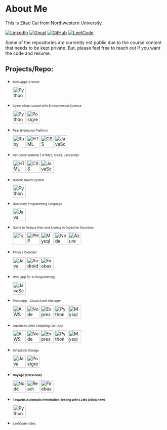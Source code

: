 <h1>About Me</h1>

<p>This is Zitao Cai from Northwestern University.</p>

[![LinkedIn](https://img.shields.io/badge/linkedin-%230077B5.svg?style=for-the-badge&logo=linkedin&logoColor=white)](https://www.linkedin.com/in/zitaocai)
[![Gmail](https://img.shields.io/badge/Gmail-D14836?style=for-the-badge&logo=gmail&logoColor=white)](mailto:jerrychoiczt@gmail.com)
[![GitHub](https://img.shields.io/badge/github-%23121011.svg?style=for-the-badge&logo=github&logoColor=white)](https://github.com/CztCFfSNI)
[![LeetCode](https://img.shields.io/badge/LeetCode-000000?style=for-the-badge&logo=LeetCode&logoColor=#d16c06)](https://leetcode.com/CztCFfSNI/)

<p>Some of the repositories are currently not public due to the course content that needs to be kept private. But, please feel free to reach out if you want the code and resume. </p>

<h2>Projects/Repo:</h2>

<ul>
  <li>
    <p style="font-size:1vw">Mini-Apps Crawler</p> 
    <img class="skill-icon" src="https://skillicons.dev/icons?i=py" alt="Python" style="width: 40px; height: 40px;">
  </li>
  <li>
    <p style="font-size:1vw">Cyberinfrastructure with Environmental Science</p>
    <img class="skill-icon" src="https://skillicons.dev/icons?i=py" alt="Python" style="width: 40px; height: 40px;">
    <img class="skill-icon" src="https://skillicons.dev/icons?i=postgres" alt="PostgreSQL" style="width: 40px; height: 40px;">
  </li>
  <li>
    <p style="font-size:1vw">Peer Evaluation Platform</p>
    <img class="skill-icon" src="https://skillicons.dev/icons?i=ruby" alt="Ruby" style="width: 40px; height: 40px;">
    <img class="skill-icon" src="https://skillicons.dev/icons?i=html" alt="HTML" style="width: 40px; height: 40px;">
    <img class="skill-icon" src="https://skillicons.dev/icons?i=css" alt="CSS" style="width: 40px; height: 40px;">
    <img class="skill-icon" src="https://skillicons.dev/icons?i=js" alt="JavaScript" style="width: 40px; height: 40px;">
  </li>
  <li><p style="font-size:1vw">Set Game Website | HTML5, CSS3, JavaScript</p>
    <img class="skill-icon" src="https://skillicons.dev/icons?i=html" alt="HTML" style="width: 40px; height: 40px;">
    <img class="skill-icon" src="https://skillicons.dev/icons?i=css" alt="CSS" style="width: 40px; height: 40px;">
    <img class="skill-icon" src="https://skillicons.dev/icons?i=js" alt="JavaScript" style="width: 40px; height: 40px;">
  </li>
  <li><p style="font-size:1vw">Bulletin Board System</p>
    <img class="skill-icon" src="https://skillicons.dev/icons?i=py" alt="Python" style="width: 40px; height: 40px;">
  </li>
  <li><p style="font-size:1vw">Quandary Programming Language</P>
    <img class="skill-icon" src="https://skillicons.dev/icons?i=java" alt="Java" style="width: 40px; height: 40px;"></li>
  <li><p style="font-size:1vw">Game to Reduce Pain and Anxiety in Digestive Disorders</p>
    <img class="skill-icon" src="https://skillicons.dev/icons?i=ts" alt="Ts" style="width: 40px; height: 40px;">
    <img class="skill-icon" src="https://skillicons.dev/icons?i=php" alt="PHP" style="width: 40px; height: 40px;">
    <img class="skill-icon" src="https://skillicons.dev/icons?i=mysql" alt="Mysql" style="width: 40px; height: 40px;">
    <img class="skill-icon" src="https://skillicons.dev/icons?i=nodejs" alt="Node" style="width: 40px; height: 40px;">
    <img class="skill-icon" src="https://skillicons.dev/icons?i=azure" alt="Azure" style="width: 40px; height: 40px;">
  </li>
  <li><p style="font-size:1vw">Fitness Calendar</p>
    <img class="skill-icon" src="https://skillicons.dev/icons?i=java" alt="Java" style="width: 40px; height: 40px;">
    <img class="skill-icon" src="https://skillicons.dev/icons?i=androidstudio" alt="Android" style="width: 40px; height: 40px;">
    <img class="skill-icon" src="https://skillicons.dev/icons?i=firebase" alt="Firebase" style="width: 40px; height: 40px;">
  </li>
  <li><p style="font-size:1vw">Web App for Al Programming</p>
    <img class="skill-icon" src="https://skillicons.dev/icons?i=js" alt="JavaScript" style="width: 40px; height: 40px;">
  </li>
  <li><p style="font-size:1vw">PhotoApp - Cloud Asset Manager</p>
    <img class="skill-icon" src="https://skillicons.dev/icons?i=aws" alt="AWS" style="width: 40px; height: 40px;">
    <img class="skill-icon" src="https://skillicons.dev/icons?i=nodejs" alt="Node" style="width: 40px; height: 40px;">
    <img class="skill-icon" src="https://skillicons.dev/icons?i=express" alt="Express" style="width: 40px; height: 40px;">
    <img class="skill-icon" src="https://skillicons.dev/icons?i=py" alt="Python" style="width: 40px; height: 40px;">
    <img class="skill-icon" src="https://skillicons.dev/icons?i=mysql" alt="Mysql" style="width: 40px; height: 40px;">
  </li>
  <li><p style="font-size:1vw">Advanced AWS Shopping Cart App</p>
    <img class="skill-icon" src="https://skillicons.dev/icons?i=aws" alt="AWS" style="width: 40px; height: 40px;">
    <img class="skill-icon" src="https://skillicons.dev/icons?i=nodejs" alt="Node" style="width: 40px; height: 40px;">
    <img class="skill-icon" src="https://skillicons.dev/icons?i=express" alt="Express" style="width: 40px; height: 40px;">
    <img class="skill-icon" src="https://skillicons.dev/icons?i=py" alt="Python" style="width: 40px; height: 40px;">
    <img class="skill-icon" src="https://skillicons.dev/icons?i=mysql" alt="Mysql" style="width: 40px; height: 40px;">
  </li>
  <li><p style="font-size:1vw">SimpleDB Storage</P>
    <img class="skill-icon" src="https://skillicons.dev/icons?i=java" alt="Java" style="width: 40px; height: 40px;">
    <img class="skill-icon" src="https://skillicons.dev/icons?i=postgres" alt="PostgreSQL" style="width: 40px; height: 40px;">
  </li>
  <li><p style="font-size:1vw"><b>Voyage (2024 new)</b></p>
    <img class="skill-icon" src="https://skillicons.dev/icons?i=nodejs" alt="Node" style="width: 40px; height: 40px;">
    <img class="skill-icon" src="https://skillicons.dev/icons?i=react" alt="React" style="width: 40px; height: 40px;">
    <img class="skill-icon" src="https://skillicons.dev/icons?i=firebase" alt="Firebase" style="width: 40px; height: 40px;">
  </li>
  <li><p style="font-size:1vw"><b>Towards Automatic Penetration Testing with LLMs (2024 new)</b></p>
    <img class="skill-icon" src="https://skillicons.dev/icons?i=py" alt="Python" style="width: 40px; height: 40px;">
  </li>
  <li><p style="font-size:1vw">LeetCode notes</li>
</ul>

<!-- <style>
  .skill-icon {
    width: 40px;
    height: 40px;
    margin-right: 5px; 
  }
</style> -->

